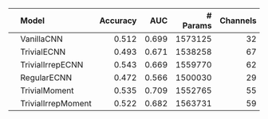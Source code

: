 |    | Model              |   Accuracy |   AUC |   # Params |   Channels |   N Layers |
|:---|:-------------------|-----------:|------:|-----------:|-----------:|-----------:|
|    | VanillaCNN         |      0.512 | 0.699 |    1573125 |         32 |          5 |
|    | TrivialECNN        |      0.493 | 0.671 |    1538258 |         67 |          5 |
|    | TrivialIrrepECNN   |      0.543 | 0.669 |    1559770 |         62 |          5 |
|    | RegularECNN        |      0.472 | 0.566 |    1500030 |         29 |          5 |
|    | TrivialMoment      |      0.535 | 0.709 |    1552765 |         55 |          5 |
|    | TrivialIrrepMoment |      0.522 | 0.682 |    1563731 |         59 |          5 |